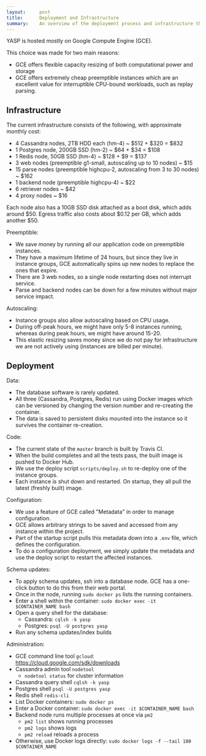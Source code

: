 ```yaml
---
layout:     post
title:      Deployment and Infrastructure
summary:    An overview of the deployment process and infrastructure that powers the service.
---
```


YASP is hosted mostly on Google Compute Engine (GCE). 

This choice was made for two main reasons:

 * GCE offers flexible capacity resizing of both computational power and storage
 * GCE offers extremely cheap preemptible instances which are an excellent value for interruptible CPU-bound workloads, such as replay parsing.

Infrastructure
----

The current infrastructure consists of the following, with approximate monthly cost:

 * 4 Cassandra nodes, 2TB HDD each (hm-4) ~ $512 + $320 = $832
 * 1 Postgres node, 200GB SSD (hm-2) ~ $64 + $34 = $108
 * 1 Redis node, 50GB SSD (hm-4) ~ $128 + $9 = $137
 * 3 web nodes (preemptible g1-small, autoscaling up to 10 nodes) ~ $15
 * 15 parse nodes (preemptible highcpu-2, autoscaling from 3 to 30 nodes) ~ $162
 * 1 backend node (preemptible highcpu-4) ~ $22
 * 6 retriever nodes ~ $42
 * 4 proxy nodes ~ $16

Each node also has a 10GB SSD disk attached as a boot disk, which adds around $50.  Egress traffic also costs about $0.12 per GB, which adds another $50.

Preemptible:

 * We save money by running all our application code on preemptible instances.  
 * They have a maximum lifetime of 24 hours, but since they live in instance groups, GCE automatically spins up new nodes to replace the ones that expire.  
 * There are 3 web nodes, so a single node restarting does not interrupt service.  
 * Parse and backend nodes can be down for a few minutes without major service impact.

Autoscaling:

 * Instance groups also allow autoscaling based on CPU usage.
 * During off-peak hours, we might have only 5-8 instances running, whereas during peak hours, we might have around 15-20.
 * This elastic resizing saves money since we do not pay for infrastructure we are not actively using (instances are billed per minute).

Deployment
----

Data:

 * The database software is rarely updated.
 * All three (Cassandra, Postgres, Redis) run using Docker images which can be versioned by changing the version number and re-creating   the container.
 * The data is saved to persistent disks mounted into the instance so it survives the container re-creation.

Code:

 * The current state of the `master` branch is built by Travis CI.
 * When the build completes and all the tests pass, the built image is pushed to Docker Hub.
 * We use the deploy script `scripts/deploy.sh` to re-deploy one of the instance groups.
 * Each instance is shut down and restarted. On startup, they all pull the latest (freshly built) image.

Configuration:

 * We use a feature of GCE called "Metadata" in order to manage configuration.
 * GCE allows arbitrary strings to be saved and accessed from any instance within the project. 
 * Part of the startup script pulls this metadata down into a `.env` file, which defines the configuration.
 * To do a configuration deployment, we simply update the metadata and use the deploy script to restart the affected instances.

Schema updates:

 * To apply schema updates, ssh into a database node.  GCE has a one-click button to do this from their web portal.
 * Once in the node, running `sudo docker ps` lists the running containers.
 * Enter a shell within the container: `sudo docker exec -it $CONTAINER_NAME bash`
 * Open a query shell for the database:
   * Cassandra: `cqlsh -k yasp`
   * Postgres: `psql -U postgres yasp`
 * Run any schema updates/index builds

Administration:

 * GCE command line tool `gcloud`: https://cloud.google.com/sdk/downloads
 * Cassandra admin tool `nodetool`
   * `nodetool status` for cluster information
 * Cassandra query shell `cqlsh -k yasp`
 * Postgres shell `psql -U postgres yasp`
 * Redis shell `redis-cli`
 * List Docker containers: `sudo docker ps`
 * Enter a Docker container: `sudo docker exec -it $CONTAINER_NAME bash`
 * Backend node runs multiple processes at once via `pm2`
   * `pm2 list` shows running processes
   * `pm2 logs` shows logs
   * `pm2 reload` reloads a process
 * Otherwise, use Docker logs directly: `sudo docker logs -f --tail 100 $CONTAINER_NAME`
